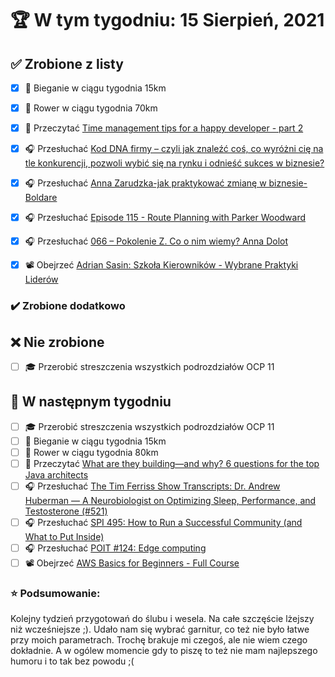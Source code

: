 # 🏆 W tym tygodniu: 15 Sierpień, 2021


## ✅ Zrobione z listy
- [x] 🏃 Bieganie w ciągu tygodnia 15km
- [x] 🚴 Rower w ciągu tygodnia 70km
- [x] 📗 Przeczytać [Time management tips for a happy developer - part 2](https://unknownexception.eu/2021-08-01-time-management-part2/) 
- [x] 🎧 Przesłuchać [Kod DNA firmy – czyli jak znaleźć coś, co wyróżni cię na tle konkurencji, pozwoli wybić się na rynku i odnieść sukces w biznesie?](https://malawielkafirma.pl/jak-stworzyc-miedzynarodowa-firme)
- [x] 🎧 Przesłuchać [Anna Zarudzka-jak praktykować zmianę w biznesie-Boldare](https://zaprojektujswojezycie.pl/anna-zarudzka-jak-praktykowac-zmiane-w-biznesie-boldare/)
- [x] 🎧 Przesłuchać [Episode 115 - Route Planning with Parker Woodward](https://www.programmingthrowdown.com/2021/07/episode-115-route-planning-with-parker.html)
- [x] 🎧 Przesłuchać [066 – Pokolenie Z. Co o nim wiemy? Anna Dolot](https://piotrbucki.pl/066)
- [x] 📽️ Obejrzeć [Adrian Sasin: Szkoła Kierowników - Wybrane Praktyki Liderów](https://portal.akademia.pl/products/tworcy-dzieciom/categories/4251716/posts/14291790)


### ✔️ Zrobione dodatkowo


## ❌ Nie zrobione
- [ ] 🎓 Przerobić streszczenia wszystkich podrozdziałów OCP 11 


## 📝 W następnym tygodniu
- [ ] 🎓 Przerobić streszczenia wszystkich podrozdziałów OCP 11 
- [ ] 🏃 Bieganie w ciągu tygodnia 15km
- [ ] 🚴 Rower w ciągu tygodnia 80km
- [ ] 📗 Przeczytać [What are they building—and why? 6 questions for the top Java architects](https://blogs.oracle.com/javamagazine/java-architects-loom-panama-valhalla) 
- [ ] 🎧 Przesłuchać [The Tim Ferriss Show Transcripts: Dr. Andrew Huberman — A Neurobiologist on Optimizing Sleep, Performance, and Testosterone (#521)](https://tim.blog/2021/07/08/andrew-huberman-transcript/)
- [ ] 🎧 Przesłuchać [SPI 495: How to Run a Successful Community (and What to Put Inside)](https://www.smartpassiveincome.com/podcasts/spi-495-how-to-run-a-successful-community-and-what-to-put-inside/)
- [ ] 🎧 Przesłuchać [POIT #124: Edge computing](https://porozmawiajmyoit.pl/poit-124-edge-computing/)
- [ ] 📽️ Obejrzeć [AWS Basics for Beginners - Full Course](https://youtu.be/ulprqHHWlng)

### ⭐ Podsumowanie:
Kolejny tydzień przygotowań do ślubu i wesela. Na całe szczęście lżejszy niż wcześniejsze ;). Udało nam się wybrać garnitur, co też nie było łatwe przy moich parametrach. Trochę brakuje mi czegoś, ale nie wiem czego dokładnie. A w ogólew momencie gdy to piszę to też nie mam najlepszego humoru i to tak bez powodu ;(
